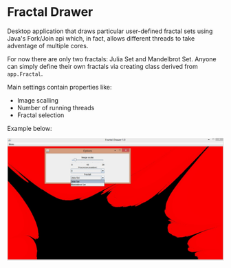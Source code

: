# Fractal Drawer

Desktop application that draws particular user-defined fractal sets using Java's Fork/Join api
which, in fact, allows different threads to take adventage of multiple cores.

For now there are only two fractals: Julia Set and Mandelbrot Set. Anyone can simply define their own
fractals via creating class derived from `app.Fractal`.

Main settings contain properties like:
- Image scalling
- Number of running threads
- Fractal selection

Example below:

![img1](https://github.com/ZeroMaster28/fractal-drawer/blob/master/example.jpg)
